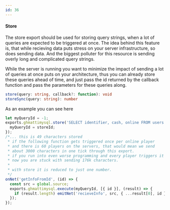 ```yaml
---
id: 36
---
```


 #### Store

The store export should be used for storing query strings, when a lot of queries are expected to be triggered at once.
The idea behind this feature is, that while recieving data puts stress on your server infrastructure, so does sending data.
And the biggest polluter for this resource is sending overly long and complicated query strings.

While the server is running you want to minimize the impact of sending a lot of queries at once puts on your architecture,
thus you can already store these queries ahead of time, and just pass the id returned by the callback function and pass the
parameters for these queries along.

```typescript
store(query: string, callback?: function): void
storeSync(query: string): number
```

As an example you can see here

```js
let myQueryId = -1;
exports.ghmattimysql.store('SELECT identifier, cash, online FROM users WHERE ?', (storeId) => {
  myQueryId = storeId;
});
/*... this is 49 characters stored
 * if the following function gets triggered once per online player
 * and there is 60 players on the servers, that would mean we send
 * about 3000 characters in one tick through this export.
 * if you run into even worse programming and every player triggers it
 * now you are stuck with sending 176k characters.
 * 
 * with store it is reduced to just one number.
 */
onNet('getInfoFromId', (id) => {
  const src = global.source;
  exports.ghmattimysql.execute(myQueryId, [{ id }], (result) => {
    if (result.length) emitNet('recieveInfo', src, { ...result[0], id });
  });
});
```
